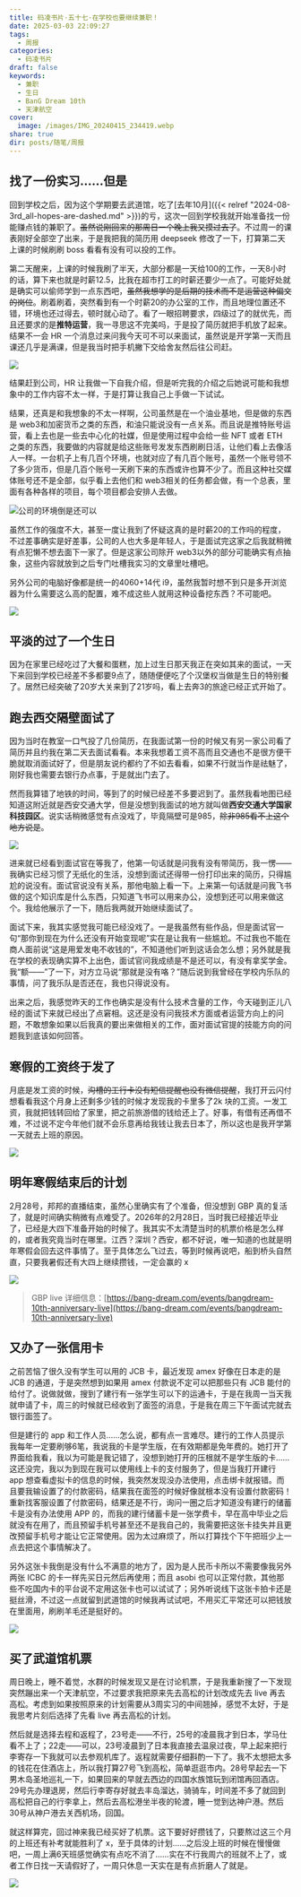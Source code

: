 ```yaml
---
title: 码凌书片·五十七·在学校也要继续兼职！
date: 2025-03-03 22:09:27
tags:
  - 周报
categories:
  - 码凌书片
draft: false
keywords:
  - 兼职
  - 生日
  - BanG Dream 10th
  - 天津航空
cover:
  image: /images/IMG_20240415_234419.webp
share: true
dir: posts/随笔/周报
---
```


## 找了一份实习……但是

回到学校之后，因为这个学期要去武道馆，吃了[去年10月]({{< relref "2024-08-3rd_all-hopes-are-dashed.md" >}})的亏，这次一回到学校我就开始准备找一份能赚点钱的兼职了。~~虽然说刚回来的那周日一个晚上我又摸过去了~~。不过周一的课表刚好全部空了出来，于是我把我的简历用 deepseek 修改了一下，打算第二天上课的时候刷刷 boss 看看有没有可以投的工作。

第二天醒来，上课的时候我刷了半天，大部分都是一天给100的工作，一天8小时的话，算下来也就是时薪12.5，比我在超市打工的时薪还要少一点了。可能好处就是确实可以偷师学到一点东西吧，~~虽然我想学的是后期的技术而不是运营这种偏文的岗位~~。刷着刷着，突然看到有一个时薪20的办公室的工作，而且地理位置还不错，环境也还过得去，顿时就心动了。看了一眼招聘要求，四级过了的就优先，而且还要求的是**推特运营**，我一寻思这不完美吗，于是投了简历就把手机放了起来。结果不一会 HR 一个消息过来问我今天可不可以来面试，虽然说是开学第一天而且课还几乎是满课，但是我当时把手机撇下交给舍友然后往公司赶。

![](https://drive.sallyn.site/20250303222612567.webp)

结果赶到公司，HR 让我做一下自我介绍，但是听完我的介绍之后她说可能和我想象中的工作内容不太一样，于是打算让我自己上手做一下试试。

结果，还真是和我想象的不太一样啊，公司虽然是在一个油业基地，但是做的东西是 web3和加密货币之类的东西，和油只能说没有一点关系。而且说是推特账号运营，看上去也是一些去中心化的社媒，但是使用过程中会给一些 NFT 或者 ETH 之类的东西，我要做的内容就是给这些账号发发东西刷刷日活，让他们看上去像活人一样。一台机子上有几百个环境，也就对应了有几百个账号，虽然一个账号领不了多少货币，但是几百个账号一天刷下来的东西或许也算不少了。而且这种社交媒体账号还不是全部，似乎看上去他们和 web3相关的任务都会做，有一个总表，里面有各种各样的项目，每个项目都会安排人去做。

![公司的环境倒是还可以](https://drive.sallyn.site/20250303223250753.webp)

虽然工作的强度不大，甚至一度让我到了怀疑这真的是时薪20的工作吗的程度，不过差事确实是好差事，公司的人也大多是年轻人，于是面试完这家之后我就稍微有点犯懒不想去面下一家了。但是这家公司除开 web3以外的部分可能确实有点抽象，这些内容就放到之后专门吐槽我实习的文章里吐槽吧。

另外公司的电脑好像都是统一的4060+14代 i9，虽然我暂时想不到只是多开浏览器为什么需要这么高的配置，难不成这些人就用这种设备挖东西？不可能吧。

![](https://drive.sallyn.site/20250303223343759.webp)

## 平淡的过了一个生日

因为在家里已经吃过了大餐和蛋糕，加上过生日那天我正在突如其来的面试，一天下来回到学校已经差不多都要9点了，随随便便吃了个汉堡权当做是生日的特别餐了。居然已经突破了20岁大关来到了21岁吗，看上去奔3的旅途已经正式开始了。

## 跑去西交隔壁面试了

因为当时在教室一口气投了几份简历，在我面试第一份的时候又有另一家公司看了简历并且约我在第二天去面试看看。本来我想着工资不高而且交通也不是很方便干脆就取消面试好了，但是朋友说约都约了不如去看看，如果不行就当作是祛魅了，刚好我也需要去银行办点事，于是就出门去了。

然而我算错了地铁的时间，等到了的时候已经差不多要迟到了。虽然我看地图已经知道这附近就是西安交通大学，但是没想到我面试的地方就叫做**西安交通大学国家科技园区**。说实话稍微感觉有点没戏了，毕竟隔壁可是985，~~除非985看不上这个地方说是~~。

![](https://drive.sallyn.site/20250303223917890.webp)

进来就已经看到面试官在等我了，他第一句话就是问我有没有带简历，我一愣——我确实已经习惯了无纸化的生活，没想到面试还得带一份打印出来的简历，只得尴尬的说没有。面试官说没有关系，那他电脑上看一下。上来第一句话就是问我飞书做的这个知识库是什么东西，只知道飞书可以用来办公，没想到还可以用来做这个。我给他展示了一下，随后我两就开始继续面试了。

面试下来，我其实感觉我可能已经没戏了。一是我虽然有些作品，但是面试官一句“那你到现在为什么还没有开始变现呢”实在是让我有一些尴尬。不过我也不能在商人面前说“这是用爱发电不收钱的”，不知道他们听到这话会怎么想；另外就是我在学校的表现确实算不上出色，面试官问我成绩是不是还可以，有没有拿奖学金。我“额——”了一下，对方立马说“那就是没有咯？”随后说到我曾经在学校内乐队的事情，问了我乐队是否还在，我也只得说没有。

出来之后，我感觉昨天的工作也确实是没有什么技术含量的工作，今天碰到正儿八经的面试下来就已经出了点窘相。这还是没有问我技术方面或者运营方向上的问题，不敢想象如果以后我真的要出来做相关的工作，面对面试官提的技能方向的问题我到底该如何回答。

## 寒假的工资终于发了

月底是发工资的时候，~~沟槽的工行卡没有短信提醒也没有微信提醒~~，我打开云闪付想看看我这个月身上还剩多少钱的时候才发现我的卡里多了2k 块的工资。一发工资，我就把钱转回给了家里，把之前旅游借的钱给还上了。好事，有借有还再借不难，不过说不定今年他们就不会乐意再给我钱让我去日本了，所以这也是我开学第一天就去上班的原因。 

![](https://drive.sallyn.site/20250303224826340.webp)

## 明年寒假结束后的计划

2月28号，邦邦的直播结束，虽然心里确实有了个准备，但没想到 GBP 真的复活了，就是时间确实稍微有点难受了。2026年的2月28日，当时我已经接近毕业了，已经是大四下准备开始的时候了。我其实不太清楚当时的机票价格是怎么样的，或者我究竟当时在哪里。江西？深圳？西安，都不好说，唯一知道的也就是明年寒假会回去这件事情了。至于具体怎么飞过去，等到时候再说吧，船到桥头自然直，只要我暑假还有大四上继续攒钱，一定会赢的 x

![](https://drive.sallyn.site/20250303225101994.webp)

> GBP live 详细信息：[https://bang-dream.com/events/bangdream-10th-anniversary-live](https://bang-dream.com/events/bangdream-10th-anniversary-live)

## 又办了一张信用卡

之前苦恼了很久没有学生可以用的 JCB 卡，最近发现 amex 好像在日本走的是 JCB 的通道，于是突然想到如果用 amex 付款说不定可以把那些只有 JCB 能付的给付了。说做就做，搜到了建行有一张学生可以下的运通卡，于是在我周一当天我就申请了卡，周三的时候就已经收到了面签的消息，于是我在周三下午面试完就去银行面签了。

但是建行的 app 和工作人员……怎么说，都有点一言难尽。建行的工作人员提示我每年一定要刷够6笔，我说我的卡是学生版，在有效期都是免年费的。她打开了界面给我看，我以为可能是我记错了，没想到她打开的压根就不是学生版的卡……这还没完，我以为到现在我可以使用线上卡的支付服务了，但是当我打开建行 app 想查看虚拟卡的信息的时候，我突然发现没办法使用，点击绑卡就报错。而且要我输设置了的付款密码，结果我在面签的时候好像就根本没有设置付款密码！重新找客服设置了付款密码，结果还是不行，询问一圈之后才知道没有建行的储蓄卡是没有办法使用 APP 的，而我的建行储蓄卡是一张学费卡，早在高中毕业之后就没有在用了，而且预留手机号甚至还不是我自己的，我需要把这张卡挂失并且更改预留手机号才能让它正常使用。因为太过麻烦了，所以打算找个下午把班少上一点去把这个事情解决了。

另外这张卡我倒是没有什么不满意的地方了，因为是人民币卡所以不需要像我另外两张 ICBC 的卡一样先买日元然后再使用；而且 asobi 也可以正常付款，其他那些不吃国内卡的平台说不定用这张卡也可以试试了；另外听说线下这张卡拍卡还是挺丝滑，不过这一点就留到武道馆的时候我再试试吧，不用买汇平常还可以把钱放在里面用，刷刷羊毛还是挺好的。

![](https://drive.sallyn.site/20250303230204042.webp)

## 买了武道馆机票

周日晚上，睡不着觉，水群的时候发现又是在讨论机票，于是我重新搜了一下发现突然蹦出来一个天津航空，不过要求我把原来先去高松的计划改成先去 live 再去高松。考虑到如果按照原来的计划需要从3周实习的中间翘掉，感觉不太好，于是我思考片刻后选择了先看 live 再去高松的计划。

然后就是选择去程和返程了，23号走——不行，25号的凌晨我才到日本，学马仕看不上了；22走——可以，23号凌晨到了日本我直接去温泉过夜，早上起来把行李寄存一下我就可以去参观机库了。返程就需要仔细斟酌一下了。我不太想把太多的钱花在住酒店上，所以我打算27号飞到高松，简单逛逛市内。28号早起去一下男木岛圣地巡礼一下，如果回来的早就去西边的四国水族馆玩到闭馆再回酒店。29号先办理退房，然后行李寄存好就去丰岛溜达，骑骑车，时间差不多了就回到高松把自己的行李拿上，然后去高松港坐半夜的轮渡，睡一觉到达神户港。然后30号从神户港去关西机场，回国。

就这样算完，回过神来我已经买好了机票。这下要好好攒钱了，只要熬过这三个月的上班还有补考就能胜利了 x，至于具体的计划……之后没上班的时候在慢慢做吧，一周上满6天班感觉确实有点吃不消了……实在不行我周六的班就不上了，或者工作日找一天请假好了，一周只休息一天实在是有点折磨人了就是。

![](https://drive.sallyn.site/20250303230749398.webp)